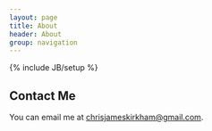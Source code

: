 ```yaml
---
layout: page
title: About
header: About
group: navigation
---
```

{% include JB/setup %}

Contact Me
----------

You can email me at [chrisjameskirkham@gmail.com](mailto:chrisjameskirkham@gmail.com).
